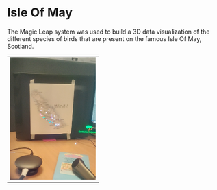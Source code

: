 # Isle Of May

The Magic Leap system was used to build a 3D data visualization of the different species of birds that are present on the famous
Isle Of May, Scotland. 

<table>
  <tr>
    <td><img src="Screenshots/Screenshots/may1.jpg" width="200"></td>
  </tr>
</table>

